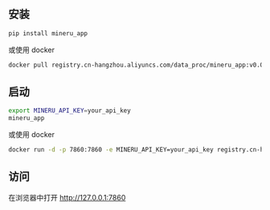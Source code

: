## 安装


```bash
pip install mineru_app
```

或使用 docker 

```bash
docker pull registry.cn-hangzhou.aliyuncs.com/data_proc/mineru_app:v0.0.6
```

## 启动

```bash
export MINERU_API_KEY=your_api_key
mineru_app
```

或使用 docker

```bash
docker run -d -p 7860:7860 -e MINERU_API_KEY=your_api_key registry.cn-hangzhou.aliyuncs.com/data_proc/mineru_app:v0.0.6
```


## 访问

在浏览器中打开 http://127.0.0.1:7860 
